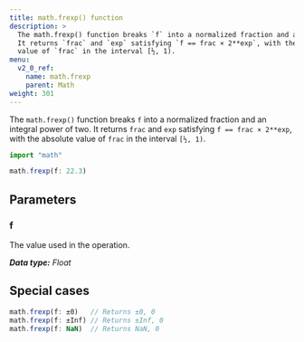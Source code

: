 ```yaml
---
title: math.frexp() function
description: >
  The math.frexp() function breaks `f` into a normalized fraction and an integral power of two.
  It returns `frac` and `exp` satisfying `f == frac × 2**exp`, with the absolute
  value of `frac` in the interval [½, 1).
menu:
  v2_0_ref:
    name: math.frexp
    parent: Math
weight: 301
---
```


The `math.frexp()` function breaks `f` into a normalized fraction and an integral power of two.
It returns `frac` and `exp` satisfying `f == frac × 2**exp`, with the absolute value
of `frac` in the interval `[½, 1)`.

```js
import "math"

math.frexp(f: 22.3)
```

## Parameters

### f
The value used in the operation.

_**Data type:** Float_

## Special cases
```js
math.frexp(f: ±0)   // Returns ±0, 0
math.frexp(f: ±Inf) // Returns ±Inf, 0
math.frexp(f: NaN)  // Returns NaN, 0
```
